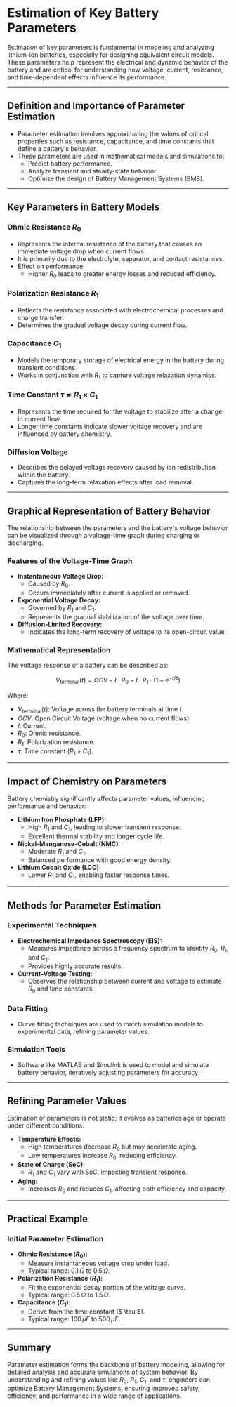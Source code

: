 # Estimation of Key Battery Parameters

Estimation of key parameters is fundamental in modeling and analyzing lithium-ion batteries, especially for designing equivalent circuit models. These parameters help represent the electrical and dynamic behavior of the battery and are critical for understanding how voltage, current, resistance, and time-dependent effects influence its performance.

---

## Definition and Importance of Parameter Estimation

- Parameter estimation involves approximating the values of critical properties such as resistance, capacitance, and time constants that define a battery's behavior.
- These parameters are used in mathematical models and simulations to:
  - Predict battery performance.
  - Analyze transient and steady-state behavior.
  - Optimize the design of Battery Management Systems (BMS).

---

## Key Parameters in Battery Models

### Ohmic Resistance $R_0$

- Represents the internal resistance of the battery that causes an immediate voltage drop when current flows.
- It is primarily due to the electrolyte, separator, and contact resistances.
- Effect on performance:
  - Higher $R_0$ leads to greater energy losses and reduced efficiency.

### Polarization Resistance $R_1$

- Reflects the resistance associated with electrochemical processes and charge transfer.
- Determines the gradual voltage decay during current flow.

### Capacitance $C_1$

- Models the temporary storage of electrical energy in the battery during transient conditions.
- Works in conjunction with $R_1$ to capture voltage relaxation dynamics.

### Time Constant $\tau = R_1 \times C_1$

- Represents the time required for the voltage to stabilize after a change in current flow.
- Longer time constants indicate slower voltage recovery and are influenced by battery chemistry.

### Diffusion Voltage

- Describes the delayed voltage recovery caused by ion redistribution within the battery.
- Captures the long-term relaxation effects after load removal.

---

## Graphical Representation of Battery Behavior

The relationship between the parameters and the battery's voltage behavior can be visualized through a voltage-time graph during charging or discharging.

### Features of the Voltage-Time Graph

- **Instantaneous Voltage Drop:**
  - Caused by $R_0$.
  - Occurs immediately after current is applied or removed.
- **Exponential Voltage Decay:**
  - Governed by $R_1$ and $C_1$.
  - Represents the gradual stabilization of the voltage over time.
- **Diffusion-Limited Recovery:**
  - Indicates the long-term recovery of voltage to its open-circuit value.

### Mathematical Representation

The voltage response of a battery can be described as:

$$
V_{\text{terminal}}(t) = OCV - I \cdot R_0 - I \cdot R_1 \cdot \left(1 - e^{-t / \tau}\right)
$$

Where:
- $V_{\text{terminal}}(t)$: Voltage across the battery terminals at time $t$.
- $OCV$: Open Circuit Voltage (voltage when no current flows).
- $I$: Current.
- $R_0$: Ohmic resistance.
- $R_1$: Polarization resistance.
- $\tau$: Time constant ($R_1 \times C_1$).

---

## Impact of Chemistry on Parameters

Battery chemistry significantly affects parameter values, influencing performance and behavior:

- **Lithium Iron Phosphate (LFP):**
  - High $R_1$ and $C_1$, leading to slower transient response.
  - Excellent thermal stability and longer cycle life.
- **Nickel-Manganese-Cobalt (NMC):**
  - Moderate $R_1$ and $C_1$.
  - Balanced performance with good energy density.
- **Lithium Cobalt Oxide (LCO):**
  - Lower $R_1$ and $C_1$, enabling faster response times.

---

## Methods for Parameter Estimation

### Experimental Techniques

- **Electrochemical Impedance Spectroscopy (EIS):**
  - Measures impedance across a frequency spectrum to identify $R_0$, $R_1$, and $C_1$.
  - Provides highly accurate results.
- **Current-Voltage Testing:**
  - Observes the relationship between current and voltage to estimate $R_0$ and time constants.

### Data Fitting

- Curve fitting techniques are used to match simulation models to experimental data, refining parameter values.

### Simulation Tools

- Software like MATLAB and Simulink is used to model and simulate battery behavior, iteratively adjusting parameters for accuracy.

---

## Refining Parameter Values

Estimation of parameters is not static; it evolves as batteries age or operate under different conditions:

- **Temperature Effects:**
  - High temperatures decrease $R_0$ but may accelerate aging.
  - Low temperatures increase $R_0$, reducing efficiency.
- **State of Charge (SoC):**
  - $R_1$ and $C_1$ vary with SoC, impacting transient response.
- **Aging:**
  - Increases $R_0$ and reduces $C_1$, affecting both efficiency and capacity.

---

## Practical Example

### Initial Parameter Estimation

- **Ohmic Resistance ($R_0$):**
  - Measure instantaneous voltage drop under load.
  - Typical range: $0.1 \, \Omega$ to $0.5 \, \Omega$.
- **Polarization Resistance ($R_1$):**
  - Fit the exponential decay portion of the voltage curve.
  - Typical range: $0.5 \, \Omega$ to $1.5 \, \Omega$.
- **Capacitance ($C_1$):**
  - Derive from the time constant ($ \tau $).
  - Typical range: $100 \, \mu F$ to $500 \, \mu F$.

---

## Summary

Parameter estimation forms the backbone of battery modeling, allowing for detailed analysis and accurate simulations of system behavior. By understanding and refining values like $R_0$, $R_1$, $C_1$, and $\tau$, engineers can optimize Battery Management Systems, ensuring improved safety, efficiency, and performance in a wide range of applications.
